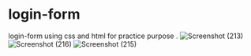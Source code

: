 # login-form
login-form using css and html for practice purpose .
![Screenshot (213)](https://user-images.githubusercontent.com/51984459/176994156-534f0642-a347-43da-a92e-e2b1afcc3459.png)
![Screenshot (216)](https://user-images.githubusercontent.com/51984459/176994159-55b84550-4256-43c4-8f6f-eb81fb1c9330.png)
![Screenshot (215)](https://user-images.githubusercontent.com/51984459/176994164-3d0c4ea2-0e1e-4eb7-b9fd-0297e5423192.png)
